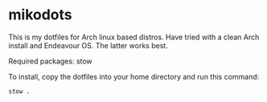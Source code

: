 # mikodots

This is my dotfiles for Arch linux based distros. Have tried with a clean Arch install and Endeavour OS. The latter works best.

Required packages: stow

To install, copy the dotfiles into your home directory and run this command:

```
stow .
```
